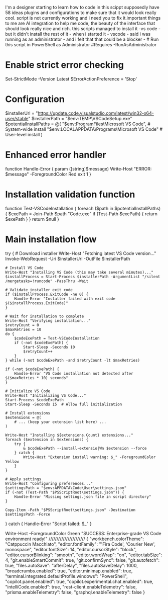 
I'm a designer starting to learn how to code in this scippt supposedly have 58 ideas plugins and configurations to make sure that it would look really cool. script is not currently working and i need you to fix it.important things to me are AI integration to help me code, the beauty of the interface that should look really nice and rich.
this scripts managed to install it -vs code  - but it didn't install the rest of it - when i started it - vscode - said i was running as an administrator - and i felt that that could be a blocker  -   # Run this script in PowerShell as Administrator
#Requires -RunAsAdministrator

# Enable strict error checking
Set-StrictMode -Version Latest
$ErrorActionPreference = 'Stop'

# Configuration
$installerUrl = "https://update.code.visualstudio.com/latest/win32-x64-user/stable"
$installerPath = "$env:TEMP\VSCodeSetup.exe"
$potentialInstallPaths = @(
    "$env:ProgramFiles\Microsoft VS Code",  # System-wide install
    "$env:LOCALAPPDATA\Programs\Microsoft VS Code"  # User-level install
)

# Enhanced error handler
function Handle-Error {
    param ([string]$message)
    Write-Host "ERROR: $message" -ForegroundColor Red
    exit 1
}

# Installation validation function
function Test-VSCodeInstallation {
    foreach ($path in $potentialInstallPaths) {
        $exePath = Join-Path $path "Code.exe"
        if (Test-Path $exePath) {
            return $exePath
        }
    }
    return $null
}

# Main installation flow
try {
    # Download installer
    Write-Host "Fetching latest VS Code version..."
    Invoke-WebRequest -Uri $installerUrl -OutFile $installerPath

    # Install VS Code
    Write-Host "Installing VS Code (this may take several minutes)..."
    $installProcess = Start-Process $installerPath -ArgumentList "/silent /mergetasks=!runcode" -PassThru -Wait
    
    # Validate installer exit code
    if ($installProcess.ExitCode -ne 0) {
        Handle-Error "Installer failed with exit code $($installProcess.ExitCode)"
    }

    # Wait for installation to complete
    Write-Host "Verifying installation..."
    $retryCount = 0
    $maxRetries = 10
    do {
        $codeExePath = Test-VSCodeInstallation
        if (-not $codeExePath) {
            Start-Sleep -Seconds 10
            $retryCount++
        }
    } while (-not $codeExePath -and $retryCount -lt $maxRetries)

    if (-not $codeExePath) {
        Handle-Error "VS Code installation not detected after $($maxRetries * 10) seconds"
    }

    # Initialize VS Code
    Write-Host "Initializing VS Code..."
    Start-Process $codeExePath
    Start-Sleep -Seconds 15  # Allow full initialization

    # Install extensions
    $extensions = @(
        # ... (keep your extension list here) ...
    )

    Write-Host "Installing ${extensions.Count} extensions..."
    foreach ($extension in $extensions) {
        try {
            & $codeExePath --install-extensio|Wn $extension --force
        } catch {
            Write-Host "Extension install warning: $_" -ForegroundColor Yellow
        }
    }

    # Apply settings
    Write-Host "Configuring preferences..."
    $settingsPath = "$env:APPDATA\Code\User\settings.json"
    if (-not (Test-Path "$PSScriptRoot\settings.json")) {
        Handle-Error "Missing settings.json file in script directory"
    }
    
    Copy-Item -Path "$PSScriptRoot\settings.json" -Destination $settingsPath -Force
}
catch {
    Handle-Error "Script failed: $_"
}

Write-Host -ForegroundColor Green "SUCCESS: Enterprise-grade VS Code environment ready!"    ///////////////////////    {
    "workbench.colorTheme": "Catppuccin Macchiato",
    "editor.fontFamily": "'Fira Code', 'Courier New', monospace",
    "editor.fontSize": 14,
    "editor.cursorStyle": "block",
    "editor.cursorBlinking": "smooth",
    "editor.wordWrap": "on",
    "editor.tabSize": 4,
    "git.enableSmartCommit": true,
    "git.confirmSync": false,
    "git.autofetch": true,
    "files.autoSave": "afterDelay",
    "files.autoSaveDelay": 1000,
    "breadcrumbs.enabled": true,
    "editor.minimap.enabled": true,
    "terminal.integrated.defaultProfile.windows": "PowerShell",
    "copilot.panel.enabled": true,
    "copilot.experimental.chat.enabled": true,
    "intelliCode.enabled": true,
    "rest-client.enableTelemetry": false,
    "prisma.enableTelemetry": false,
    "graphql.enableTelemetry": false
}  
